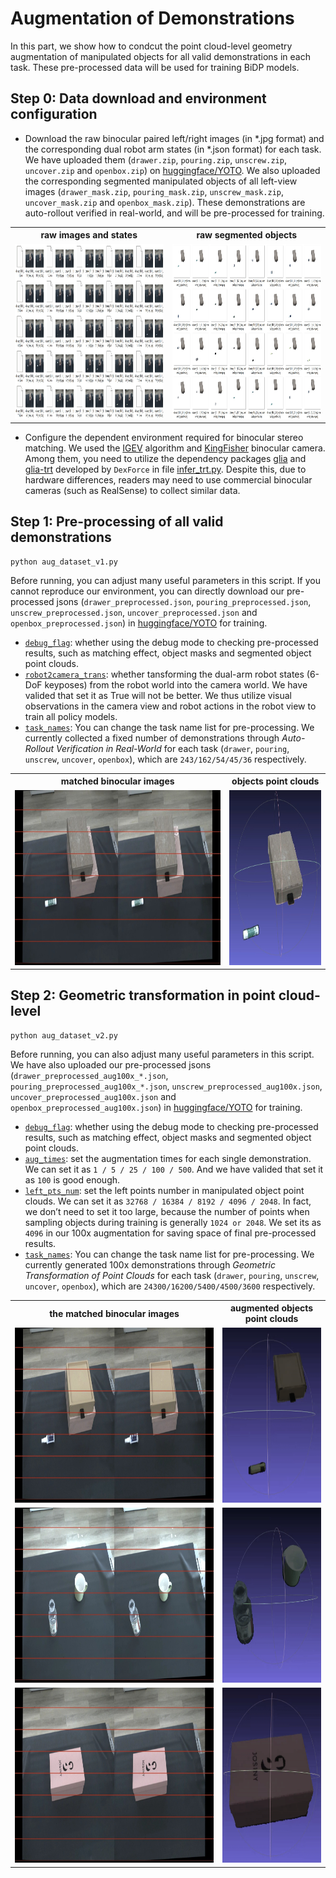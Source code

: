 # Augmentation of Demonstrations
In this part, we show how to condcut the point cloud-level geometry augmentation of manipulated objects for all valid demonstrations in each task. These pre-processed data will be used for training BiDP models.

## Step 0: Data download and environment configuration

* Download the raw binocular paired left/right images (in *.jpg format) and the corresponding dual robot arm states (in *.json format) for each task. We have uploaded them (`drawer.zip`, `pouring.zip`, `unscrew.zip`, `uncover.zip` and `openbox.zip`) on [huggingface/YOTO](https://huggingface.co/HoyerChou/YOTO/tree/main). We also uploaded the corresponding segmented manipulated objects of all left-view images (`drawer_mask.zip`, `pouring_mask.zip`, `unscrew_mask.zip`, `uncover_mask.zip` and `openbox_mask.zip`). These demonstrations are auto-rollout verified in real-world, and will be pre-processed for training.

<table>
  <tr>
    <th> raw images and states </th>
    <th> raw segmented objects </th>
  </tr>
  <tr>
    <td><img src="./materials/raw_images_states.jpg" height="280"></td>
    <td><img src="./materials/raw_segmented_objs.jpg" height="280"></td> 
  </tr>
</table>

* Configure the dependent environment required for binocular stereo matching. We used the [IGEV](https://github.com/gangweiX/IGEV) algorithm and [KingFisher](https://dexforce-3dvision.com/productinfo/1022811.html) binocular camera. Among them, you need to utilize the dependency packages [glia](http://rjyfb:123456@69.235.177.182:10801/simple/glia/) and [glia-trt](http://rjyfb:123456@69.235.177.182:10801/simple/glia-trt/) developed by `DexForce` in file [infer_trt.py](https://github.com/hnuzhy/YOTO/blob/main/AugDemos/infer_trt.py#L12). Despite this, due to hardware differences, readers may need to use commercial binocular cameras (such as RealSense) to collect similar data.

## Step 1: Pre-processing of all valid demonstrations
```
python aug_dataset_v1.py
```
Before running, you can adjust many useful parameters in this script. If you cannot reproduce our environment, you can directly download our pre-processed jsons (`drawer_preprocessed.json`, `pouring_preprocessed.json`, `unscrew_preprocessed.json`, `uncover_preprocessed.json` and `openbox_preprocessed.json`) in [huggingface/YOTO](https://huggingface.co/HoyerChou/YOTO/tree/main) for training.
* [`debug_flag`](https://github.com/hnuzhy/YOTO/blob/main/AugDemos/aug_dataset_v1.py#L216): whether using the debug mode to checking pre-processed results, such as matching effect, object masks and segmented object point clouds.
* [`robot2camera_trans`](https://github.com/hnuzhy/YOTO/blob/main/AugDemos/aug_dataset_v1.py#L217): whether tansforming the dual-arm robot states (6-DoF keyposes) from the robot world into the camera world. We have valided that set it as True will not be better. We thus utilize visual observations in the camera view and robot actions in the robot view to train all policy models.
* [`task_names`](https://github.com/hnuzhy/YOTO/blob/main/AugDemos/aug_dataset_v1.py#L219): You can change the task name list for pre-processing. We currently collected a fixed number of demonstrations through *Auto-Rollout Verification in Real-World* for each task (`drawer`, `pouring`, `unscrew`, `uncover`, `openbox`), which are `243/162/54/45/36` respectively.

<table>
  <tr>
    <th> matched binocular images </th>
    <th> objects point clouds </th>
  </tr>
  <tr>
    <td><img src="./materials/paired_raw_images.jpg" height="280"></td>
    <td><img src="./materials/objects_point_clouds.jpg" height="280"></td> 
  </tr>
</table>

## Step 2: Geometric transformation in point cloud-level
```
python aug_dataset_v2.py
```
Before running, you can also adjust many useful parameters in this script. We have also uploaded our pre-processed jsons (`drawer_preprocessed_aug100x_*.json`, `pouring_preprocessed_aug100x_*.json`, `unscrew_preprocessed_aug100x.json`, `uncover_preprocessed_aug100x.json` and `openbox_preprocessed_aug100x.json`) in [huggingface/YOTO](https://huggingface.co/HoyerChou/YOTO/tree/main) for training.
* [`debug_flag`](https://github.com/hnuzhy/YOTO/blob/main/AugDemos/aug_dataset_v2.py#L431): whether using the debug mode to checking pre-processed results, such as matching effect, object masks and segmented object point clouds.
* [`aug_times`](https://github.com/hnuzhy/YOTO/blob/main/AugDemos/aug_dataset_v2.py#L432): set the augmentation times for each single demonstration. We can set it as `1 / 5 / 25 / 100 / 500`. And we have valided that set it as `100` is good enough.
* [`left_pts_num`](https://github.com/hnuzhy/YOTO/blob/main/AugDemos/aug_dataset_v2.py#L433): set the left points number in manipulated object point clouds. We can set it as `32768 / 16384 / 8192 / 4096 / 2048`. In fact, we don’t need to set it too large, because the number of points when sampling objects during training is generally `1024 or 2048`. We set its as `4096` in our 100x augmentation for saving space of final pre-processed results. 
* [`task_names`](https://github.com/hnuzhy/YOTO/blob/main/AugDemos/aug_dataset_v2.py#L434): You can change the task name list for pre-processing. We currently generated 100x demonstrations through *Geometric Transformation of Point Clouds* for each task (`drawer`, `pouring`, `unscrew`, `uncover`, `openbox`), which are `24300/16200/5400/4500/3600` respectively.

<table>
  <tr>
    <th> the matched binocular images </th>
    <th> augmented objects point clouds </th>
  </tr>
  <tr>
    <td><img src="./materials/aug_pcd_drawer_rgbs.jpg" height="280"></td>
    <td><img src="./materials/aug_pcd_drawer_pcds.gif" height="280"></td> 
  </tr>
  <tr>
    <td><img src="./materials/aug_pcd_pouring_rgbs.jpg" height="280"></td>
    <td><img src="./materials/aug_pcd_pouring_pcds.gif" height="280"></td> 
  </tr>
  <tr>
    <td><img src="./materials/aug_pcd_uncover_rgbs.jpg" height="280"></td>
    <td><img src="./materials/aug_pcd_uncover_pcds.gif" height="280"></td> 
  </tr>
</table>

